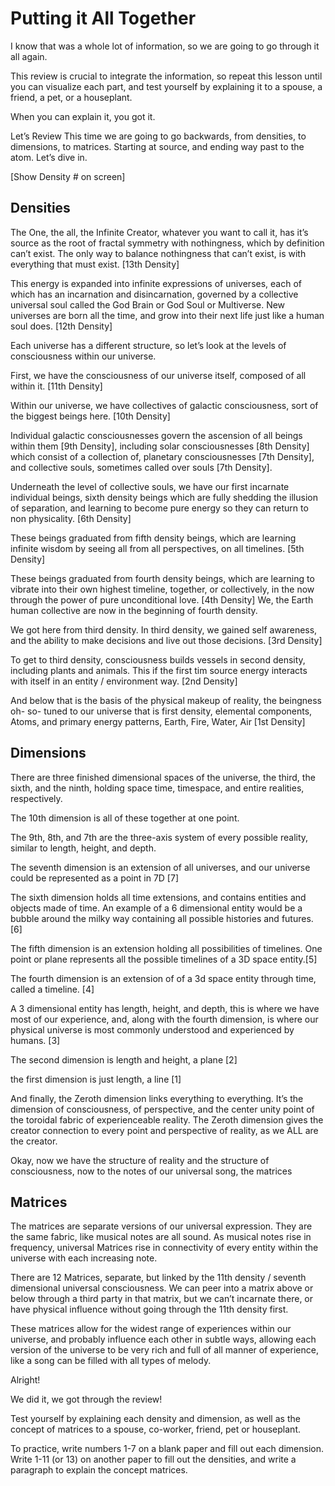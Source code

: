 # Putting it All Together
I know that was a whole lot of information, so we are going to go through it all again.

This review is crucial to integrate the information, so repeat this lesson until you can visualize each part, and test yourself by explaining it to a spouse, a friend, a pet, or a houseplant.

When you can explain it, you got it.

Let’s Review
This time we are going to go backwards, from densities, to dimensions, to matrices. Starting at source, and ending way past to the atom. Let’s dive in.

[Show Density # on screen]

## Densities
The One, the all, the Infinite Creator, whatever you want to call it, has it’s source as the root of fractal symmetry with nothingness, which by definition can’t exist. The only way to balance nothingness that can’t exist, is with everything that must exist. [13th Density]

This energy is expanded into infinite expressions of universes, each of which has an incarnation and disincarnation, governed by a collective universal soul called the God Brain or God Soul or Multiverse. New universes are born all the time, and grow into their next life just like a human soul does. [12th Density]

Each universe has a different structure, so let’s look at the levels of consciousness within our universe.

First, we have the consciousness of our universe itself, composed of all within it. [11th Density]

Within our universe, we have collectives of galactic consciousness, sort of the biggest beings here. [10th Density]

Individual galactic consciousnesses govern the ascension of all beings within them [9th Density], including solar consciousnesses [8th Density] which consist of a collection of, planetary consciousnesses [7th Density], and collective souls, sometimes called over souls [7th Density].

Underneath the level of collective souls, we have our first incarnate individual beings, sixth density beings which are fully shedding the illusion of separation, and learning to become pure energy so they can return to non physicality. [6th Density]

These beings graduated from fifth density beings, which are learning infinite wisdom by seeing all from all perspectives, on all timelines. [5th Density]

These beings graduated from fourth density beings, which are learning to vibrate into their own highest timeline, together, or collectively, in the now through the power of pure unconditional love. [4th Density] We, the Earth human collective are now in the beginning of fourth density.

We got here from third density. In third density, we gained self awareness, and the ability to make decisions and live out those decisions. [3rd Density]

To get to third density, consciousness builds vessels in second density, including plants and animals. This if the first tim source energy interacts with itself in an entity / environment way. [2nd Density]

And below that is the basis of the physical makeup of reality, the beingness oh- so- tuned to our universe that is first density, elemental components, Atoms, and primary energy patterns, Earth, Fire, Water, Air [1st Density]

## Dimensions
There are three finished dimensional spaces of the universe, the third, the sixth, and the ninth, holding space time, timespace, and entire realities, respectively. 

The 10th dimension is all of these together at one point. 

The 9th, 8th, and 7th are the three-axis system of every possible reality, similar to length, height, and depth.

The seventh dimension is an extension of all universes, and our universe could be represented as a point in 7D [7]

The sixth dimension holds all time extensions, and contains entities and objects made of time. An example of a 6 dimensional entity would be a bubble around the milky way containing all possible histories and futures. [6]

The fifth dimension is an extension holding all possibilities of timelines. One point or plane represents all the possible timelines of a 3D space entity.[5]

The fourth dimension is an extension of of a 3d space entity through time, called a timeline. [4]

A 3 dimensional entity has length, height, and depth, this is where we have most of our experience, and, along with the fourth dimension, is where our physical universe is most commonly understood and experienced by humans. [3]

The second dimension is length and height, a plane [2]

the first dimension is just length, a line [1]

And finally, the Zeroth dimension links everything to everything. It’s the dimension of consciousness, of perspective, and the center unity point of the toroidal fabric of experienceable reality. The Zeroth dimension gives the creator connection to every point and perspective of reality, as we ALL are the creator.

Okay, now we have the structure of reality and the structure of consciousness, now to the notes of our universal song, the matrices

## Matrices 
The matrices are separate versions of our universal expression. They are the same fabric, like musical notes are all sound. As musical notes rise in frequency, universal Matrices rise in connectivity of every entity within the universe with each increasing note.

There are 12 Matrices, separate, but linked by the 11th density / seventh dimensional universal consciousness. We can peer into a matrix above or below through a third party in that matrix, but we can’t incarnate there, or have physical influence without going through the 11th density first.

These matrices allow for the widest range of experiences within our universe, and probably influence each other in subtle ways, allowing each version of the universe to be very rich and full of all manner of experience, like a song can be filled with all types of melody.

Alright!

We did it, we got through the review!

Test yourself by explaining each density and dimension, as well as the concept of matrices to a spouse, co-worker, friend, pet or houseplant.

To practice, write numbers 1-7 on a blank paper and fill out each dimension. Write 1-11 (or 13) on another paper to fill out the densities, and write a paragraph to explain the concept matrices.


<!--stackedit_data:
eyJoaXN0b3J5IjpbLTE4OTYzOTU1MTQsLTk2MTY2Njc5LC0yMD
g4NzQ2NjEyXX0=
-->